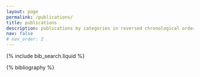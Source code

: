 ```yaml
---
layout: page
permalink: /publications/
title: publications
description: publications by categories in reversed chronological order.
nav: false
# nav_order: 2
---
```


<!-- _pages/publications.md -->

<!-- Bibsearch Feature -->

{% include bib_search.liquid %}

<div class="publications">

{% bibliography %}

</div>
